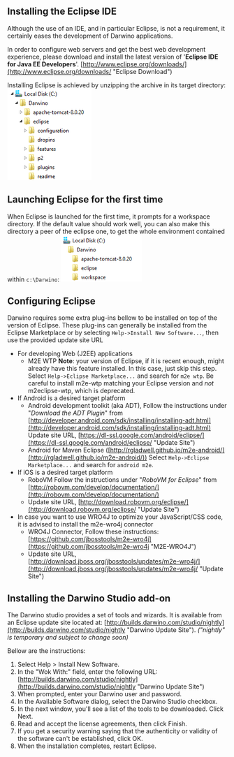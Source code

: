 Installing the Eclipse IDE
-----------------------------
Although the use of an IDE, and in particular Eclipse, is not a requirement, it certainly eases the development of Darwino applications.


In order to configure web servers and get the best web development experience, please download and install the latest version of '**Eclipse IDE for Java EE Developers**'.
[http://www.eclipse.org/downloads/](http://www.eclipse.org/downloads/ "Eclipse Download")

Installing Eclipse is achieved by unzipping the archive in its target directory:
![](install-eclipse.png)

Launching Eclipse for the first time
------------------------------------

When Eclipse is launched for the first time, it prompts for a workspace directory. If the default value should work well, you can also make this directory a peer of the eclipse one, to get the whole environment contained within `c:\Darwino`:
![](install-workspace.png)

Configuring Eclipse
-------------------

Darwino requires some extra plug-ins bellow to be installed on top of the version of Eclipse. These plug-ins can generally be installed from the Eclipse Marketplace or by selecting `Help->Install New Software...`, then use the provided update site URL

- For developing Web (J2EE) applications
	- M2E WTP
**Note**: your version of Eclipse, if it is recent enough, might already have this feature installed. In this case, just skip this step.
Select `Help->Eclipse Marketplace...` and search for `m2e wtp`. Be careful to install m2e-wtp matching your Eclipse version and *not* m2eclipse-wtp, which is deprecated.
- If Android is a desired target platform
	- Android development toolkit (aka ADT), 
Follow the instructions under "*Download the ADT Plugin*" from [http://developer.android.com/sdk/installing/installing-adt.html](http://developer.android.com/sdk/installing/installing-adt.html)
Update site URL, [https://dl-ssl.google.com/android/eclipse/](https://dl-ssl.google.com/android/eclipse/ "Update Site")
	- Android for Maven Eclipse ([http://rgladwell.github.io/m2e-android/](http://rgladwell.github.io/m2e-android/))
Select `Help->Eclipse Marketplace...` and search for `android m2e`.
- If iOS is a desired target platform
	- RoboVM
Follow the instructions under "*RoboVM for Eclipse*" from [http://robovm.com/develop/documentation/](http://robovm.com/develop/documentation/)
	- Update site URL, [http://download.robovm.org/eclipse/](http://download.robovm.org/eclipse/ "Update Site")
- In case you want to use WRO4J to optimize your JavaScript/CSS code, it is advised to install the m2e-wro4j connector
	- WRO4J Connector, 
Follow these instructions: [https://github.com/jbosstools/m2e-wro4j](https://github.com/jbosstools/m2e-wro4j "M2E-WRO4J")
	- Update site URL, [http://download.jboss.org/jbosstools/updates/m2e-wro4j/](http://download.jboss.org/jbosstools/updates/m2e-wro4j/ "Update Site")


Installing the Darwino Studio add-on
------------------------------------
The Darwino studio provides a set of tools and wizards. It is available from an Eclipse update site located at: [http://builds.darwino.com/studio/nightly](http://builds.darwino.com/studio/nightly "Darwino Update Site"). *("nightly" is temporary and subject to change soon)*

Bellow are the instructions:

1. Select Help > Install New Software.
2. In the "Wok With:" field, enter the following URL:
	[http://builds.darwino.com/studio/nightly](http://builds.darwino.com/studio/nightly "Darwino Update Site")
3. When prompted, enter your Darwino user and password.
4. In the Available Software dialog, select the Darwino Studio checkbox.
5. In the next window, you'll see a list of the tools to be downloaded. Click Next.
6. Read and accept the license agreements, then click Finish.
7. If you get a security warning saying that the authenticity or validity of the software can't be established, click OK.
8. When the installation completes, restart Eclipse.
